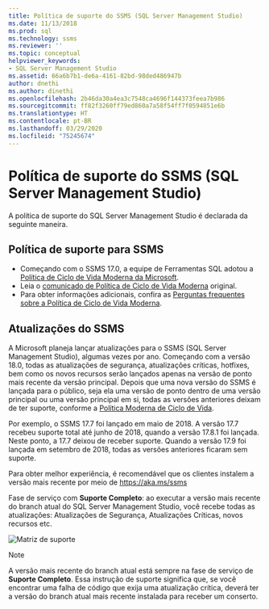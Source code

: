 ```yaml
---
title: Política de suporte do SSMS (SQL Server Management Studio)
ms.date: 11/13/2018
ms.prod: sql
ms.technology: ssms
ms.reviewer: ''
ms.topic: conceptual
helpviewer_keywords:
- SQL Server Management Studio
ms.assetid: 66a6b7b1-de6a-4161-82bd-98ded486947b
author: dnethi
ms.author: dinethi
ms.openlocfilehash: 2b46da30a4ea3c7548ca4696f144373feea7b986
ms.sourcegitcommit: ff82f3260ff79ed860a7a58f54ff7f0594851e6b
ms.translationtype: HT
ms.contentlocale: pt-BR
ms.lasthandoff: 03/29/2020
ms.locfileid: "75245674"
---
```

# <a name="sql-server-management-studio-ssms-support-policy"></a>Política de suporte do SSMS (SQL Server Management Studio)

A política de suporte do SQL Server Management Studio é declarada da seguinte maneira.

## <a name="support-policy-for-ssms"></a>Política de suporte para SSMS
- Começando com o SSMS 17.0, a equipe de Ferramentas SQL adotou a [Política de Ciclo de Vida Moderna da Microsoft](https://support.microsoft.com/help/30881/modern-lifecycle-policy).
- Leia o [comunicado de Política de Ciclo de Vida Moderna](https://support.microsoft.com/help/447912/announcing-microsoft-modern-lifecycle-policy) original.
- Para obter informações adicionais, confira as [Perguntas frequentes sobre a Política de Ciclo de Vida Moderna](https://support.microsoft.com/help/30882/modern-lifecycle-policy-faq).

## <a name="ssms-updates"></a>Atualizações do SSMS 

A Microsoft planeja lançar atualizações para o SSMS (SQL Server Management Studio), algumas vezes por ano. Começando com a versão 18.0, todas as atualizações de segurança, atualizações críticas, hotfixes, bem como os novos recursos serão lançados apenas na versão de ponto mais recente da versão principal. Depois que uma nova versão do SSMS é lançada para o público, seja ela uma versão de ponto dentro de uma versão principal ou uma versão principal em si, todas as versões anteriores deixam de ter suporte, conforme a [Política Moderna de Ciclo de Vida](https://support.microsoft.com/help/30881/modern-lifecycle-policy).


Por exemplo, o SSMS 17.7 foi lançado em maio de 2018. A versão 17.7 recebeu suporte total até junho de 2018, quando a versão 17.8.1 foi lançada. Neste ponto, a 17.7 deixou de receber suporte. Quando a versão 17.9 foi lançada em setembro de 2018, todas as versões anteriores ficaram sem suporte. 

Para obter melhor experiência, é recomendável que os clientes instalem a versão mais recente por meio de https://aka.ms/ssms  

Fase de serviço com **Suporte Completo**: ao executar a versão mais recente do branch atual do SQL Server Management Studio, você recebe todas as atualizações: Atualizações de Segurança, Atualizações Críticas, novos recursos etc.



![Matriz de suporte](./media/ssms-supportpolicy/support-policy.png)


> [!NOTE]
> A versão mais recente do branch atual está sempre na fase de serviço de **Suporte Completo**. Essa instrução de suporte significa que, se você encontrar uma falha de código que exija uma atualização crítica, deverá ter a versão do branch atual mais recente instalada para receber um conserto.
